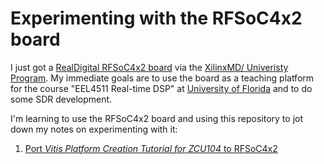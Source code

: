 # Experimenting with the RFSoC4x2 board
I just got a [RealDigital RFSoC4x2
board](https://www.realdigital.org/hardware/rfsoc-4x2) via the
[XilinxMD/ Univeristy
Program](https://www.xilinx.com/support/university.html). My immediate
goals are to use the board as a teaching platform for the course
"EEL4511 Real-time DSP" at [University of Florida](https://www.ece.ufl.edu)
and to do some SDR development.

I'm learning to use the RFSoC4x2 board and using this repository to
jot down my notes on experimenting with it:
1. [Port <em>Vitis Platform Creation Tutorial for ZCU104</em> to RFSoC4x2](./vitis_base_platform.md)
